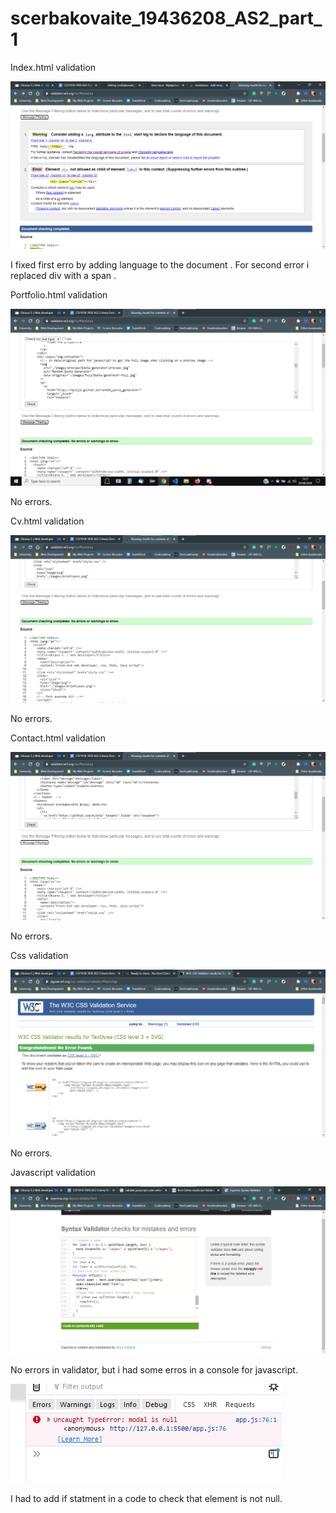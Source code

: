 # scerbakovaite_19436208_AS2_part_1

Index.html validation

<img src="Screenshots/index.png"/>

I fixed first erro by adding language to the document <html lang="en">.
For second error i replaced div with a span <span class="circle"></span>.

Portfolio.html validation

<img src="Screenshots/portfolio.png"/>

No errors.

Cv.html validation

<img src="Screenshots/cv.png"/>

No errors.

Contact.html validation

<img src="Screenshots/contact.png"/>

No errors.

Css validation

<img src="Screenshots/css.png"/>

No errors.

Javascript validation

<img src="Screenshots/js.png"/>

No errors in validator, but i had some erros in a console for javascript.

<img src="Screenshots/modal.png"/>

I had to add if statment in a code to check that element is not null.


